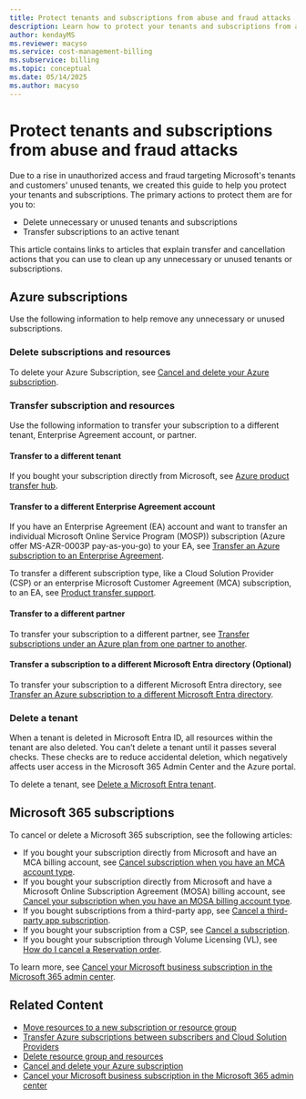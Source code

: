```yaml
---
title: Protect tenants and subscriptions from abuse and fraud attacks
description: Learn how to protect your tenants and subscriptions from abuse and fraud attacks.
author: kendayMS
ms.reviewer: macyso
ms.service: cost-management-billing
ms.subservice: billing
ms.topic: conceptual
ms.date: 05/14/2025
ms.author: macyso
---
```


# Protect tenants and subscriptions from abuse and fraud attacks

Due to a rise in unauthorized access and fraud targeting Microsoft's tenants and customers' unused tenants, we created this guide to help you protect your tenants and subscriptions. The primary actions to protect them are for you to:

- Delete unnecessary or unused tenants and subscriptions
- Transfer subscriptions to an active tenant

This article contains links to articles that explain transfer and cancellation actions that you can use to clean up any unnecessary or unused tenants or subscriptions.

## Azure subscriptions

Use the following information to help remove any unnecessary or unused subscriptions.

### Delete subscriptions and resources

To delete your Azure Subscription, see [Cancel and delete your Azure subscription](cancel-azure-subscription.md).

### Transfer subscription and resources

Use the following information to transfer your subscription to a different tenant, Enterprise Agreement account, or partner.

#### Transfer to a different tenant

If you bought your subscription directly from Microsoft, see [Azure product transfer hub](subscription-transfer.md).

#### Transfer to a different Enterprise Agreement account

If you have an Enterprise Agreement (EA) account and want to transfer an individual Microsoft Online Service Program (MOSP)) subscription (Azure offer MS-AZR-0003P pay-as-you-go) to your EA, see [Transfer an Azure subscription to an Enterprise Agreement](mosp-ea-transfer.md).

To transfer a different subscription type, like a Cloud Solution Provider (CSP) or an enterprise Microsoft Customer Agreement (MCA) subscription, to an EA, see [Product transfer support](subscription-transfer.md#product-transfer-support).

#### Transfer to a different partner

To transfer your subscription to a different partner, see [Transfer subscriptions under an Azure plan from one partner to another](azure-plan-subscription-transfer-partners.md).

#### Transfer a subscription to a different Microsoft Entra directory (Optional)

To transfer your subscription to a different Microsoft Entra directory, see [Transfer an Azure subscription to a different Microsoft Entra directory](../../role-based-access-control/transfer-subscription.md#overview).

### Delete a tenant

When a tenant is deleted in Microsoft Entra ID, all resources within the tenant are also deleted. You can’t delete a tenant until it passes several checks. These checks are to reduce accidental deletion, which negatively affects user access in the Microsoft 365 Admin Center and the Azure portal.

To delete a tenant, see [Delete a Microsoft Entra tenant](/entra/identity/users/directory-delete-howto).

## Microsoft 365 subscriptions

To cancel or delete a Microsoft 365 subscription, see the following articles:

- If you bought your subscription directly from Microsoft and have an MCA billing account, see [Cancel subscription when you have an MCA account type](/microsoft-365/commerce/subscriptions/cancel-your-subscription#cancel-your-subscription-when-you-have-an-mca-billing-account-type).
- If you bought your subscription directly from Microsoft and have a Microsoft Online Subscription Agreement (MOSA) billing account, see [Cancel your subscription when you have an MOSA billing account type](/microsoft-365/commerce/subscriptions/cancel-your-subscription#cancel-your-subscription-when-you-have-an-mosa-billing-account-type).
- If you bought subscriptions from a third-party app, see [Cancel a third-party app subscription](/microsoft-365/commerce/manage-saas-apps#cancel-a-third-party-app-subscription).
- If you bought your subscription from a CSP, see [Cancel a subscription](/partner-center/customers/create-a-new-subscription#cancel-a-subscription).
- If you bought your subscription through Volume Licensing (VL), see [How do I cancel a Reservation order](/microsoft-365/commerce/licenses/manage-license-requests-faq?#how-do-i-cancel-reservation-order-).

To learn more, see [Cancel your Microsoft business subscription in the Microsoft 365 admin center](/microsoft-365/commerce/subscriptions/cancel-your-subscription#steps-to-cancel-your-subscription).

## Related Content

- [Move resources to a new subscription or resource group](/azure/azure-resource-manager/management/move-resource-group-and-subscription#checklist-before-moving-resources)
- [Transfer Azure subscriptions between subscribers and Cloud Solution Providers](/azure/cost-management-billing/manage/transfer-subscriptions-subscribers-csp)
- [Delete resource group and resources](/azure/azure-resource-manager/management/delete-resource-group?source=recommendations&tabs=azure-powershell)
- [Cancel and delete your Azure subscription](/azure/cost-management-billing/manage/cancel-azure-subscription)
- [Cancel your Microsoft business subscription in the Microsoft 365 admin center](/microsoft-365/commerce/subscriptions/cancel-your-subscription#steps-to-cancel-your-subscription)
